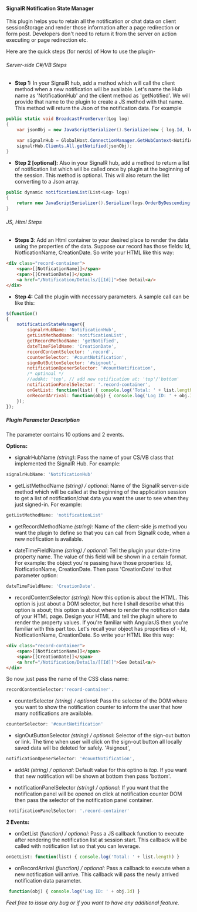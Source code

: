 #### SignalR Notification State Manager
This plugin helps you to retain all the notification or chat data on client sessionStorage and render those information after a page redirection or form post. Developers don't need to return it from the server on action executing or page redirection etc.

Here are the quick steps (for nerds) of How to use the plugin-

###### Server-side C#/VB Steps
* **Step 1:** In your SignalR hub, add a method which will call the client method when a new notification will be available.
Let's name the Hub name as 'NotificationHub' and the client method as 'getNotified'. We will provide that name to the plugin to create a JS method with that name. This method will return the Json of the notification data. For example

```cs
public static void BroadcastFromServer(Log log)
{
	var jsonObj = new JavaScriptSerializer().Serialize(new { log.Id, log.Summary, log.User, log.CreationDate });

	var signalrHub = GlobalHost.ConnectionManager.GetHubContext<NotificationHub>();
	signalrHub.Clients.All.getNotified(jsonObj);
}
````

* **Step 2 [optional]:** Also in your SignalR hub, add a method to return a list of notification list which wiil be called once by plugin at the beginning of the session. This method is optional. This will also return the list converting to a Json array.

```cs
public dynamic notificationList(List<Log> logs)
{	
	return new JavaScriptSerializer().Serialize(logs.OrderByDescending(x=>x.Id).Take(10));
}
````


###### JS, Html Steps
* **Steps 3**: Add an Html container to your desired place to render the data using the properties of the data.
Suppose our record has those fields: Id, NotficationName, CreationDate. So write your HTML like this way:

```html
<div class="record-container">
	<span>[[NotficationName]]</span>
	<span>[[CreationDate]]</span>
	<a href="/Notification/Details/[[Id]]">See Detail<a/>
</div>
```

* **Step 4:** Call the plugin with necessary parameters. A sample call can be like this:

```javascript
$(function()
{
	notificationStateManager({
		signalrHubName: 'NotificationHub',
		getListMethodName: 'notificationList',
		getRecordMethodName: 'getNotified',
		dateTimeFieldName: 'CreationDate',
		recordContentSelector: '.record',
		counterSelector: '#countNotification',
		signOutButtonSelector: '#signout',
		notificationOpenerSelector: '#countNotification',
		/* optinoal */
		//addAt: 'top', // add new notification at: 'top'/'bottom'
		notificationPanelSelector: '.record-container',
		onGetList: function(list) { console.log('Total: ' + list.length) },
		onRecordArrival: function(obj) { console.log('Log ID: ' + obj.Id) }
	});
});
```


##### Plugin Parameter Description

The parameter contains 10 options and 2 events.

**Options:**

* signalrHubName *(string)*: Pass the name of your CS/VB class that implemented the SignalR Hub. For example:
```js
signalrHubName: 'NotificationHub'
```
* getListMethodName *(string) / optional*: Name of the SignalR server-side method which will be called at the beginning of the application session to get a list of notification/chat data you want the user to see when they just signed-in. For example: 
```js
getListMethodName: 'notificationList'
```

* getRecordMethodName *(string)*: Name of the client-side js method you want the plugin to define so that you can call from SignalR code, when a new notification is available.

* dateTimeFieldName *(string) / optional*: Tell the plugin your date-time property name. The value of this field will be shown in a certain format. For example: the object you're passing have those properties: Id, NotficationName, CreationDate. Then pass 'CreationDate' to that parameter option: 
```js
dateTimeFieldName: 'CreationDate'.
```

* recordContentSelector *(string)*: Now this option is about the HTML. This option is just about a DOM selector, but here I shall describe what this option is about; this option is about where to render the notification data of your HTML page. Design your HTML and tell the plugin where to render the property values. If you're familiar with AngularJS then you're familiar with this part too. Let's recall your object has properties of - Id, NotficationName, CreationDate. So write your HTML like this way:

```html
<div class="record-container">
	<span>[[NotficationName]]</span>
	<span>[[CreationDate]]</span>
	<a href="/Notification/Details/[[Id]]">See Detail<a/>
</div>
```

So now just pass the name of the CSS class name:
```js
recordContentSelector:'record-container'.
```

* counterSelector *(string) / optional*: Pass the selector of the DOM where you want to show the notification counter to inform the user that how many notifications are available. 
```js
counterSelector: '#countNotification'
```

* signOutButtonSelector *(string) / optional*: Selector of the sign-out button or link. The time when user will click on the sign-out button all locally saved data will be deleted for safely. '#signout',
```js
notificationOpenerSelector: '#countNotification',
```

* addAt *(string) / optional*: Default value for this optino is *top*. If you want that new notification will be shown at bottom then pass 'bottom'.

* notificationPanelSelector *(string) / optional*: If you want that the notification panel will be opened on click at notification counter DOM then pass the selector of the notification panel container.
```js
 notificationPanelSelector: '.record-container'
```

**2 Events:**
* onGetList *(function) / optional*: Pass a JS callback function to execute after rendering the notification list at session start. This callback will be called with notification list so that you can leverage.
```js
onGetList: function(list) { console.log('Total: ' + list.length) }
```

* onRecordArrival *(function) / optional*: Pass a callback to execute when a new notification will arrive. This callback will pass the newly arrived notification data parameter.
```js
 function(obj) { console.log('Log ID: ' + obj.Id) }
```

*Feel free to issue any bug or if you want to have any additional feature.*
